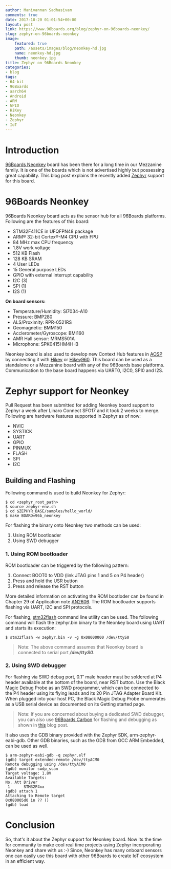 ```yaml
---
author: Manivannan Sadhasivam
comments: true
date: 2017-10-20 01:01:54+00:00
layout: post
link: https://www.96boards.org/blog/zephyr-on-96boards-neonkey/
slug: zephyr-on-96boards-neonkey
image:
    featured: true
    path: /assets/images/blog/neonkey-hd.jpg
    name: neonkey-hd.jpg
    thumb: neonkey.jpg
title: Zephyr on 96Boards Neonkey
categories:
- blog
tags:
- 64-bit
- 96Boards
- aarch64
- Android
- ARM
- GPIO
- HiKey
- Neonkey
- Zephyr
- IoT
---
```


# **Introduction**

[96Boards Neonkey](https://www.96boards.org/product/neonkey/) board has been there for a long time in our Mezzanine family.
It is one of the boards which is not advertised highly but possessing great capability. This blog post explains the recently
added [Zephyr](https://www.zephyrproject.org/) support for this board.

# **96Boards Neonkey**

96Boards Neonkey board acts as the sensor hub for all 96Boards platforms. Following are the features of this board:

* STM32F411CE in UFQFPN48 package
* ARM® 32-bit Cortex®-M4 CPU with FPU
* 84 MHz max CPU frequency
* 1.8V work voltage
* 512 KB Flash
* 128 KB SRAM
* 4 User LEDs
* 15 General purpose LEDs
* GPIO with external interrupt capability
* I2C (3)
* SPI (1)
* I2S (1)

**On board sensors:**
* Temperature/Humidity: SI7034-A10
* Pressure: BMP280
* ALS/Proximity: RPR-0521RS
* Geomagnetic: BMM150
* Acclerometer/Gyroscope: BMI160
* AMR Hall sensor: MRMS501A
* Microphone: SPK0415HM4H-B

Neonkey board is also used to develop new Context Hub features in [AOSP](https://source.android.com/source/devices) by connecting
it with [Hikey](https://www.96boards.org/product/hikey/) or [Hikey960](https://www.96boards.org/product/hikey960/). This board
can be used as a standalone or a Mezzanine board with any of the 96Boards base platforms. Communication to the base board happens
via UART0, I2C0, SPI0 and I2S.

# **Zephyr support for Neonkey**

Pull Request has been submitted for adding Neonkey board support to Zephyr a week after Linaro Connect SFO17 and it took 2 weeks
to merge. Following are hardware features supported in Zephyr as of now:

* NVIC
* SYSTICK
* UART
* GPIO
* PINMUX
* FLASH
* SPI
* I2C

## **Building and Flashing**

Following command is used to build Neonkey for Zephyr:

```shell
$ cd <zephyr_root_path>
$ source zephyr-env.sh
$ cd $ZEPHYR_BASE/samples/hello_world/
$ make BOARD=96b_neonkey
```

For flashing the binary onto Neonkey two methods can be used:

1. Using ROM bootloader
2. Using SWD debugger

### **1. Using ROM bootloader**

ROM bootloader can be triggered by the following pattern:

1. Connect BOOT0 to VDD (link JTAG pins 1 and 5 on P4 header)
2. Press and hold the USR button
3. Press and release the RST button

More detailed information on activating the ROM bootloder can be found in Chapter 29 of Application note [AN2606](https://www.st.com/resource/en/application_note/cd00167594.pdf). The ROM
bootloader supports flashing via UART, I2C and SPI protocols.

For flashing, [stm32flash](https://sourceforge.net/p/stm32flash/wiki/Home/) command line utility can be used. The following
command will flash the zephyr.bin binary to the Neonkey board using UART and starts its execution:

```shell
$ stm32flash -w zephyr.bin -v -g 0x08000000 /dev/ttyS0
```
> Note: The above command assumes that Neonkey board is connected to serial port ***/dev/ttyS0***.

### **2. Using SWD debugger**

For flashing via SWD debug port, 0.1” male header must be soldered at P4 header available at the bottom of the board, near
RST button. Use the Black Magic Debug Probe as an SWD programmer, which can be connected to the P4 header using its flying
leads and its 20 Pin JTAG Adapter Board Kit. When plugged into your host PC, the Black Magic Debug Probe enumerates as a
USB serial device as documented on its Getting started page.

> Note: If you are concerned about buying a dedicated SWD debugger, you can also use [96Boards Carbon](https://www.96boards.org/product/carbon/) for flashing and debugging
>       as shown in [this](https://www.96boards.org/blog/96boards-carbon-self-programming/) blog post.

It also uses the GDB binary provided with the Zephyr SDK, arm-zephyr-eabi-gdb. Other GDB binaries, such as the GDB from
GCC ARM Embedded, can be used as well.

```shell
$ arm-zephyr-eabi-gdb -q zephyr.elf
(gdb) target extended-remote /dev/ttyACM0
Remote debugging using /dev/ttyACM0
(gdb) monitor swdp_scan
Target voltage: 1.8V
Available Targets:
No. Att Driver
 1      STM32F4xx
(gdb) attach 1
Attaching to Remote target
0x080005d0 in ?? ()
(gdb) load
```

# **Conclusion**

So, that's it about the Zephyr support for Neonkey board. Now its the time for community to make cool real time projects using
Zephyr incorporating Neonkey and share with us :-) Since, Neonkey has many onboard sensors one can easily use this board with other 96Boards to
create IoT ecosystem in an efficient way.
